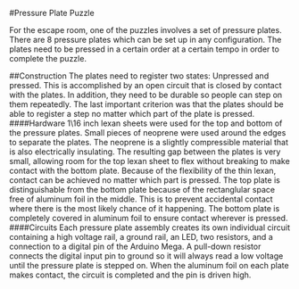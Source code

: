 #Pressure Plate Puzzle

For the escape room, one of the puzzles involves a set of pressure plates. There are 8 pressure plates which can be set up in any configuration. The plates need to be pressed in a certain order at a certain tempo in order to complete the puzzle.

##Construction
The plates need to register two states: Unpressed and pressed. This is accomplished by an open circuit that is closed by contact with the plates. In addition, they need to be durable so people can step on them repeatedly. The last important criterion was that the plates should be able to register a step no matter which part of the plate is pressed. 
####Hardware
1\16 inch lexan sheets were used for the top and bottom of the pressure plates. Small pieces of neoprene were used around the edges to separate the plates. The neoprene is a slightly compressible material that is also electrically insulating. The resulting gap between the plates is very small, allowing room for the top lexan sheet to flex without breaking to make contact with the bottom plate. Because of the flexibility of the thin lexan, contact can be achieved no matter which part is pressed. 
The top plate is distinguishable from the bottom plate because of the rectanglular space free of aluminum foil in the middle. This is to prevent accidental contact where there is the most likely chance of it happening. The bottom plate is completely covered in aluminum foil to ensure contact wherever is pressed. 
####Circuits
Each pressure plate assembly creates its own individual circuit containing a high voltage rail, a ground rail, an LED, two resistors, and a connection to a digital pin of the Arduino Mega. A pull-down resistor connects the digital input pin to ground so it will always read a low voltage until the pressure plate is stepped on. When the aluminum foil on each plate makes contact, the circuit is completed and the pin is driven high. 
